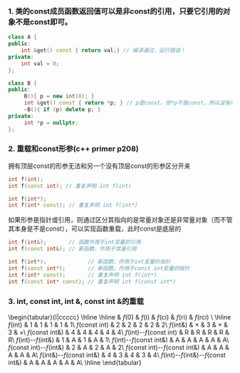 ### 1. 类的const成员函数返回值可以是非const的引用，只要它引用的对象不是const即可。
```cpp
class A {
public:
    int &get() const { return val;} // 编译通过，运行错误！
private:
    int val = 0;
};

class B {
public:
     B(){ p = new int(0); }
     int &get() const { return *p; } // p是const，但*p不是const，所以没有问题
     ~B(){ if (p) delete p; }
private:
     int *p = nullptr;
};
```

### 2. 重载和const形参(c++ primer p208)
拥有顶层const的形参无法和另一个没有顶层const的形参区分开来
```cpp
int f(int);
int f(const int); // 重复声明 int f(int)

int f(int*);
int f(int* const); // 重复声明 int f(int*)
```
如果形参是指针或引用，则通过区分其指向的是常量对象还是非常量对象（而不管其本身是不是const），可以实现函数重载，此时const是底层的
```cpp
int f(int&);       // 函数作用于int变量的引用
int f(const int&); // 新函数，作用于常量引用

int f(int*);             // 新函数，作用于int变量的指针
int f(const int*);       // 新函数，作用于const int变量的指针
int f(int* const);       // 重复声明 int f(int*)
int f(const int* const); // 重复声明 int f(const int*)
```

### 3. int, const int, int &, const int &的重载
\begin{tabular}{l|ccccc}
\hline \hline
 & $f$(0) & $f$(i) & $f$(ci) & $f$(ri) & $f$(rci) \\
\hline
$f$(int) & 1 & 1 & 1 & 1 & 1\\
$f$(const int) & 2 & 2 & 2 & 2 & 2\\
$f$(int\&) & $\times$ & 3 & $\times$ & 3 & $\times$\\
$f$(const int\&) & 4 & 4 & 4 & 4 & 4\\
$f$(int)--$f$(const int) & R & R & R & R & R\\
$f$(int)--$f$(int\&) & 1 & A & 1 & A & 1\\
$f$(int)--$f$(const int\&) & A & A & A & A & A\\
$f$(const int)--$f$(int\&) & 2 & A & 2 & A & 2\\
$f$(const int)--$f$(const int\&) & A & A & A & A & A\\
$f$(int\&)--$f$(const int\&) & 4 & 3 & 4 & 3 & 4\\
$f$(int)--$f$(int\&)--$f$(const int\&) & A & A & A & A & A\\
\hline 
\end{tabular}
